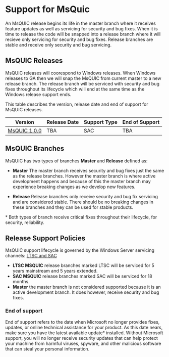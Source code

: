 # Support for MsQuic

An MsQUIC release begins its life in the master branch where it receives feature updates as well as servicing for security and bug fixes. When it is time to release the code will be snapped into a release branch where it will recieve only servicing for security and bug fixes. Release branches are stable and receive only security and bug servicing.

## MsQUIC Releases

MsQUIC releases will coorespond to Windows releases. When Windows releases to GA then we will snap the MsQUIC from current master to a new release branch. The release branch will be serviced with security and bug fixes throughout its lifecycle which will end at the same time as the Windows release support ends.

This table describes the version, release date and end of support for MsQUIC releases.

|  Version  |  Release Date | Support Type | End of Support |
| -- | -- | -- | -- |
| [MsQUIC 1.0.0](https://techcommunity.microsoft.com/t5/networking-blog/bg-p/NetworkingBlog) | TBA | SAC | TBA |


## MsQUIC Branches

MsQUIC has two types of branches **Master** and **Release** defined as:

* **Master** The master branch receives security and bug fixes just the same as the release branches. However the master branch is where active development happens and because of this the master branch may experience breaking changes as we develop new features. 

* **Release** Release branches only receive security and bug fix servicing and are considered stable. There should be no breaking changes in these branches and they can be used for stable products.

\* Both types of branch receive critical fixes throughout their lifecycle, for security, reliability.

## Release Support Policies

MsQUIC support lifecycle is governed by the Windows Server servicing channels: [LTSC and SAC](https://docs.microsoft.com/en-us/windows-server/get-started-19/servicing-channels-19)

* **LTSC MSQUIC** release branches marked LTSC will be serviced for 5 years mainstream and 5 years extended.
* **SAC MSQUIC** release branches marked SAC will be serviced for 18 months.
* **Master** the master branch is not considered supported because it is an active development branch. It does however, receive security and bug fixes.

### End of support

End of support refers to the date when Microsoft no longer provides fixes, updates, or online technical assistance for your product. As this date nears, make sure you have the latest available update\* installed. Without Microsoft support, you will no longer receive security updates that can help protect your machine from harmful viruses, spyware, and other malicious software that can steal your personal information.
